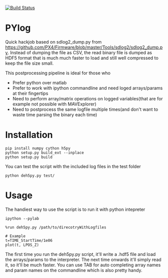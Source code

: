 [![Build Status](https://semaphoreci.com/api/v1/devbharat/pylog/branches/master/badge.svg)](https://semaphoreci.com/devbharat/pylog)

PYlog
===============

Quick hackjob based on sdlog2_dump.py from https://github.com/PX4/Firmware/blob/master/Tools/sdlog2/sdlog2_dump.py. 
Instead of dumping the file as CSV, the read binary file is dumped as HDF5 format that is much much faster to load and still well compressed to keep the file size small.

This postprocessing pipeline is ideal for those who

 - Prefer python over matlab
 - Prefer to work with ipython commandline and need loged arrays/params at their fingertips
 - Need to perform array/matrix operations on logged variables(that are for example not possible with MAVExplorer)
 - Need to postprocess the same logfile multiple times(and don't want to waste time parsing the binary each time)
 
Installation
==============

    pip install numpy cython h5py
    python setup.py build_ext --inplace
    python setup.py build
    
You can test the script with the included log files in the test folder

    python deh5py.py test/


Usage
==============

The handiest way to use the script is to run it with python intepreter


    ipython --pylab

    %run deh5py.py /path/to/direcotryWithLogfiles

    # Example
    t=TIME_StartTime/1e06
    plot(t, LPOS_Z)

The first time you run the deh5py.py script, it'll write a .hdf5 file and load the arrays/params to the interpreter. The next time onwards it'll simply read it, so it'll be much faster. You can use TAB for auto  completing array names and param names on the commandline which is also pretty handy.
